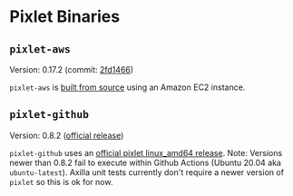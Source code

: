 # Pixlet Binaries

## `pixlet-aws`

Version: 0.17.2 (commit: [2fd1466](https://github.com/tidbyt/pixlet/commit/2fd1466d2ca6a4c9757a1d6b3c9edbf7989a24bd))

`pixlet-aws` is [built from source](https://github.com/tidbyt/pixlet/blob/2eaa1e34257b954a778a7878e21d9837e3befb52/BUILD.md) using an Amazon EC2 instance.

## `pixlet-github`

Version: 0.8.2 ([official release](https://github.com/tidbyt/pixlet/releases))

`pixlet-github` uses an [official pixlet linux_amd64 release](https://github.com/tidbyt/pixlet/releases). Note: Versions newer than 0.8.2 fail to execute within Github Actions (Ubuntu 20.04 aka `ubuntu-latest`). Axilla unit tests currently don't require a newer version of `pixlet` so this is ok for now.
